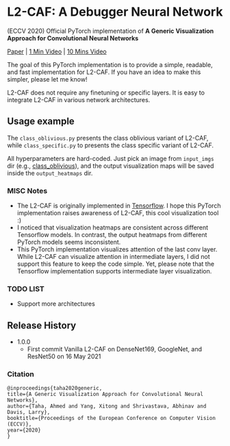 # L2-CAF: A Debugger Neural Network
(ECCV 2020) Official PyTorch implementation of **A Generic Visualization Approach for Convolutional Neural Networks**

[Paper](https://arxiv.org/abs/2007.09748) | [1 Min Video](https://youtu.be/W4xaKQlPEl0) | [10 Mins Video](https://youtu.be/Wpw3ewSvnFE)

The goal of this PyTorch implementation is to provide a simple, readable, and fast implementation for L2-CAF. If you have an idea to make this simpler, please let me know!

L2-CAF does not require any finetuning or specific layers. It is easy to integrate L2-CAF in various network architectures. 

## Usage example
The `class_oblivious.py` presents the class oblivious variant of L2-CAF, while `class_specific.py` to presents the class specific variant of L2-CAF.

All hyperparameters are hard-coded. Just pick an image from `input_imgs` dir (e.g., [class_oblivious](https://github.com/ahmdtaha/l2_caf_pytorch/blob/448f6e8d71c60006edbd069a3b0025b1eab6a1f5/class_oblivious.py#L25)), and the output visualization maps will be saved inside the `output_heatmaps` dir.



### MISC Notes
* The L2-CAF is originally implemented in [Tensorflow](https://github.com/ahmdtaha/constrained_attention_filter). I hope this PyTorch implementation raises awareness of L2-CAF, this cool visualization tool  :)
* I noticed that visualization heatmaps are consistent across different Tensorflow models. In contrast, the output heatmaps from different PyTorch models seems inconsistent.  
* This PyTorch implementation visualizes attention of the last conv layer. While L2-CAF can visualize attention in intermediate layers, I did not support this feature to keep the code simple. Yet, please note that the Tensorflow implementation supports intermediate layer visualization. 

### TODO LIST
* Support more architectures

## Release History
* 1.0.0
    * First commit Vanilla L2-CAF on DenseNet169, GoogleNet, and ResNet50 on 16 May 2021


### Citation
```
@inproceedings{taha2020generic,
title={A Generic Visualization Approach for Convolutional Neural Networks},
author={Taha, Ahmed and Yang, Xitong and Shrivastava, Abhinav and Davis, Larry},
booktitle={Proceedings of the European Conference on Computer Vision (ECCV)},
year={2020}
}
```